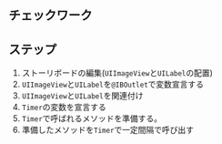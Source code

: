 ## チェックワーク

## ステップ
1. ストーリボードの編集(`UIImageView`と`UILabel`の配置)
2. `UIImageView`と`UILabel`を`@IBOutlet`で変数宣言する
3. `UIImageView`と`UILabel`を関連付け
4. `Timer`の変数を宣言する
5. `Timer`で呼ばれるメソッドを準備する。
6. 準備したメソッドを`Timer`で一定間隔で呼び出す
